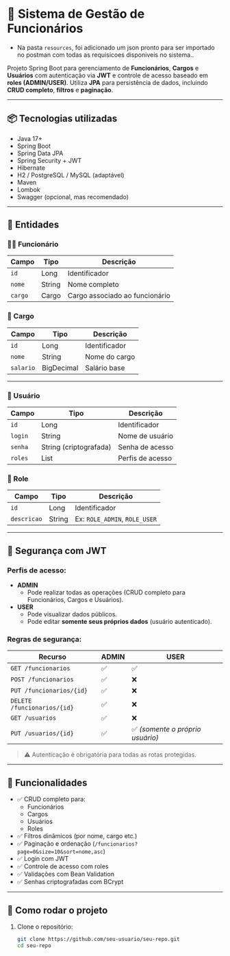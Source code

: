 # 💼 Sistema de Gestão de Funcionários

- Na pasta `resources`, foi adicionado um json pronto para ser importado no postman com todas as requisicoes disponiveis no sistema..

Projeto Spring Boot para gerenciamento de **Funcionários**, **Cargos** e **Usuários** com autenticação via **JWT** e controle de acesso baseado em **roles (ADMIN/USER)**. Utiliza **JPA** para persistência de dados, incluindo **CRUD completo**, **filtros** e **paginação**.

---

## 📦 Tecnologias utilizadas

- Java 17+
- Spring Boot
- Spring Data JPA
- Spring Security + JWT
- Hibernate
- H2 / PostgreSQL / MySQL (adaptável)
- Maven
- Lombok
- Swagger (opcional, mas recomendado)

---

## 🧩 Entidades

### 👨‍💼 Funcionário
| Campo | Tipo | Descrição |
|-------|------|-----------|
| `id` | Long | Identificador |
| `nome` | String | Nome completo |
| `cargo` | Cargo | Cargo associado ao funcionário |

### 💼 Cargo
| Campo | Tipo | Descrição |
|-------|------|-----------|
| `id` | Long | Identificador |
| `nome` | String | Nome do cargo |
| `salario` | BigDecimal | Salário base |

---

### 👤 Usuário
| Campo | Tipo | Descrição |
|-------|------|-----------|
| `id` | Long | Identificador |
| `login` | String | Nome de usuário |
| `senha` | String (criptografada) | Senha de acesso |
| `roles` | List<Role> | Perfis de acesso |

### 🔐 Role
| Campo | Tipo | Descrição |
|-------|------|-----------|
| `id` | Long | Identificador |
| `descricao` | String | Ex: `ROLE_ADMIN`, `ROLE_USER` |

---

## 🔐 Segurança com JWT

### Perfis de acesso:
- **ADMIN**
  - Pode realizar todas as operações (CRUD completo para Funcionários, Cargos e Usuários).
- **USER**
  - Pode visualizar dados públicos.
  - Pode editar **somente seus próprios dados** (usuário autenticado).

### Regras de segurança:

| Recurso | ADMIN | USER |
|---------|-------|------|
| `GET /funcionarios` | ✅ | ✅ |
| `POST /funcionarios` | ✅ | ❌ |
| `PUT /funcionarios/{id}` | ✅ | ❌ |
| `DELETE /funcionarios/{id}` | ✅ | ❌ |
| `GET /usuarios` | ✅ | ❌ |
| `PUT /usuarios/{id}` | ✅ | ✅ *(somente o próprio usuário)* |

> ⚠️ Autenticação é obrigatória para todas as rotas protegidas.

---

## 📄 Funcionalidades

- ✅ CRUD completo para:
  - Funcionários
  - Cargos
  - Usuários
  - Roles
- ✅ Filtros dinâmicos (por nome, cargo etc.)
- ✅ Paginação e ordenação (`/funcionarios?page=0&size=10&sort=nome,asc`)
- ✅ Login com JWT
- ✅ Controle de acesso com roles
- ✅ Validações com Bean Validation
- ✅ Senhas criptografadas com BCrypt

---

## 🚀 Como rodar o projeto

1. Clone o repositório:
   ```bash
   git clone https://github.com/seu-usuario/seu-repo.git
   cd seu-repo

